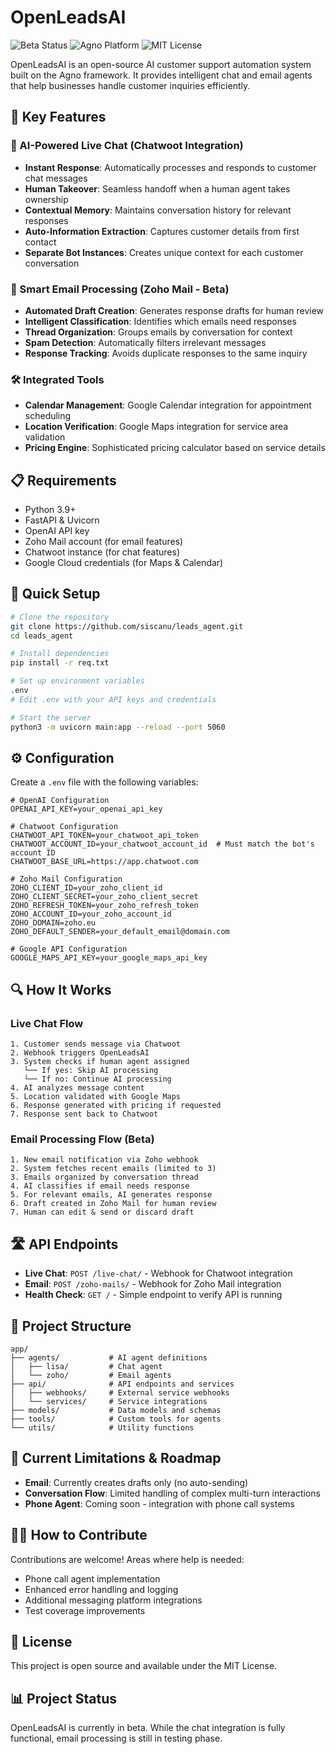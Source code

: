 # OpenLeadsAI

<img src="https://img.shields.io/badge/Status-Beta-yellow" alt="Beta Status"/> <img src="https://img.shields.io/badge/Platform-Agno-blue" alt="Agno Platform"/> <img src="https://img.shields.io/badge/License-MIT-green" alt="MIT License"/>

OpenLeadsAI is an open-source AI customer support automation system built on the Agno framework. It provides intelligent chat and email agents that help businesses handle customer inquiries efficiently.

## 🚀 Key Features

### 💬 AI-Powered Live Chat (Chatwoot Integration)
- **Instant Response**: Automatically processes and responds to customer chat messages
- **Human Takeover**: Seamless handoff when a human agent takes ownership
- **Contextual Memory**: Maintains conversation history for relevant responses
- **Auto-Information Extraction**: Captures customer details from first contact
- **Separate Bot Instances**: Creates unique context for each customer conversation

### 📧 Smart Email Processing (Zoho Mail - Beta)
- **Automated Draft Creation**: Generates response drafts for human review
- **Intelligent Classification**: Identifies which emails need responses
- **Thread Organization**: Groups emails by conversation for context
- **Spam Detection**: Automatically filters irrelevant messages
- **Response Tracking**: Avoids duplicate responses to the same inquiry

### 🛠️ Integrated Tools
- **Calendar Management**: Google Calendar integration for appointment scheduling
- **Location Verification**: Google Maps integration for service area validation
- **Pricing Engine**: Sophisticated pricing calculator based on service details

## 📋 Requirements

- Python 3.9+
- FastAPI & Uvicorn
- OpenAI API key
- Zoho Mail account (for email features)
- Chatwoot instance (for chat features)
- Google Cloud credentials (for Maps & Calendar)

## 🔧 Quick Setup

```bash
# Clone the repository
git clone https://github.com/siscanu/leads_agent.git
cd leads_agent

# Install dependencies
pip install -r req.txt

# Set up environment variables
.env
# Edit .env with your API keys and credentials

# Start the server
python3 -m uvicorn main:app --reload --port 5060
```

## ⚙️ Configuration

Create a `.env` file with the following variables:

```
# OpenAI Configuration
OPENAI_API_KEY=your_openai_api_key

# Chatwoot Configuration
CHATWOOT_API_TOKEN=your_chatwoot_api_token
CHATWOOT_ACCOUNT_ID=your_chatwoot_account_id  # Must match the bot's account ID
CHATWOOT_BASE_URL=https://app.chatwoot.com

# Zoho Mail Configuration
ZOHO_CLIENT_ID=your_zoho_client_id
ZOHO_CLIENT_SECRET=your_zoho_client_secret
ZOHO_REFRESH_TOKEN=your_zoho_refresh_token
ZOHO_ACCOUNT_ID=your_zoho_account_id
ZOHO_DOMAIN=zoho.eu
ZOHO_DEFAULT_SENDER=your_default_email@domain.com

# Google API Configuration
GOOGLE_MAPS_API_KEY=your_google_maps_api_key
```

## 🔍 How It Works

### Live Chat Flow

```
1. Customer sends message via Chatwoot
2. Webhook triggers OpenLeadsAI
3. System checks if human agent assigned
   └── If yes: Skip AI processing
   └── If no: Continue AI processing
4. AI analyzes message content
5. Location validated with Google Maps
6. Response generated with pricing if requested
7. Response sent back to Chatwoot
```

### Email Processing Flow (Beta)

```
1. New email notification via Zoho webhook
2. System fetches recent emails (limited to 3)
3. Emails organized by conversation thread
4. AI classifies if email needs response
5. For relevant emails, AI generates response
6. Draft created in Zoho Mail for human review
7. Human can edit & send or discard draft
```

## 🛣️ API Endpoints

- **Live Chat**: `POST /live-chat/` - Webhook for Chatwoot integration
- **Email**: `POST /zoho-mails/` - Webhook for Zoho Mail integration
- **Health Check**: `GET /` - Simple endpoint to verify API is running

## 📁 Project Structure

```
app/
├── agents/           # AI agent definitions
│   ├── lisa/         # Chat agent
│   └── zoho/         # Email agents
├── api/              # API endpoints and services
│   ├── webhooks/     # External service webhooks
│   └── services/     # Service integrations
├── models/           # Data models and schemas
├── tools/            # Custom tools for agents
└── utils/            # Utility functions
```

## 🔄 Current Limitations & Roadmap

- **Email**: Currently creates drafts only (no auto-sending)
- **Conversation Flow**: Limited handling of complex multi-turn interactions
- **Phone Agent**: Coming soon - integration with phone call systems

## 🙋‍♂️ How to Contribute

Contributions are welcome! Areas where help is needed:

- Phone call agent implementation
- Enhanced error handling and logging
- Additional messaging platform integrations
- Test coverage improvements

## 📄 License

This project is open source and available under the MIT License.

## 📊 Project Status

OpenLeadsAI is currently in beta. While the chat integration is fully functional, email processing is still in testing phase.
